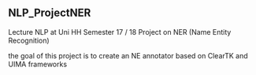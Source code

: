 ## NLP_ProjectNER
Lecture NLP at Uni HH Semester 17 / 18 Project on NER (Name Entity Recognition)

the goal of this project is to create an NE annotator based on ClearTK and UIMA frameworks
